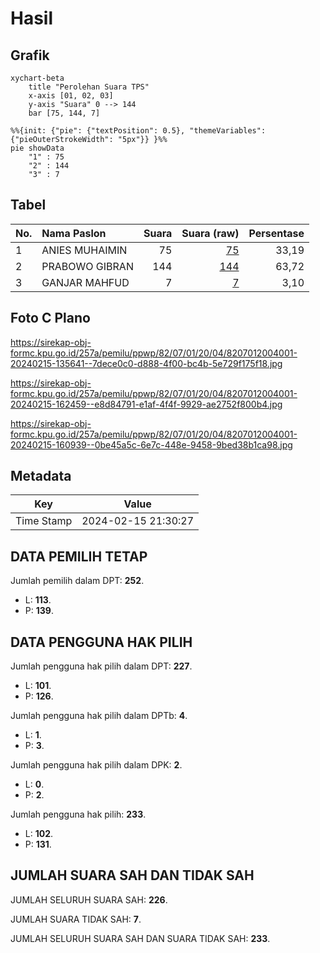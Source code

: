 # Hasil

## Grafik

```mermaid
xychart-beta
    title "Perolehan Suara TPS"
    x-axis [01, 02, 03]
    y-axis "Suara" 0 --> 144
    bar [75, 144, 7]
```

```mermaid
%%{init: {"pie": {"textPosition": 0.5}, "themeVariables": {"pieOuterStrokeWidth": "5px"}} }%%
pie showData
    "1" : 75
    "2" : 144
    "3" : 7
```

## Tabel

| No. | Nama Paslon    | Suara | Suara (raw) | Persentase |
|:--- |:-------------- | -----:| -----------:| ----------:|
| 1   | ANIES MUHAIMIN | 75    | [75][p-1]   | 33,19      |
| 2   | PRABOWO GIBRAN | 144   | [144][p-2]  | 63,72      |
| 3   | GANJAR MAHFUD  | 7     | [7][p-3]    | 3,10       |


[p-1]: https://github.com/gigit-pemilu/pemilu-2024-82-maluku-utara/blob/main/pilpres/hitung-suara/sub/82-maluku-utara/sub/07-pulau-morotai/sub/01-morotai-selatan/sub/2004-wawama/sub/001-tps/sub/paslon-1.txt
[p-2]: https://github.com/gigit-pemilu/pemilu-2024-82-maluku-utara/blob/main/pilpres/hitung-suara/sub/82-maluku-utara/sub/07-pulau-morotai/sub/01-morotai-selatan/sub/2004-wawama/sub/001-tps/sub/paslon-2.txt
[p-3]: https://github.com/gigit-pemilu/pemilu-2024-82-maluku-utara/blob/main/pilpres/hitung-suara/sub/82-maluku-utara/sub/07-pulau-morotai/sub/01-morotai-selatan/sub/2004-wawama/sub/001-tps/sub/paslon-3.txt

## Foto C Plano

https://sirekap-obj-formc.kpu.go.id/257a/pemilu/ppwp/82/07/01/20/04/8207012004001-20240215-135641--7dece0c0-d888-4f00-bc4b-5e729f175f18.jpg

https://sirekap-obj-formc.kpu.go.id/257a/pemilu/ppwp/82/07/01/20/04/8207012004001-20240215-162459--e8d84791-e1af-4f4f-9929-ae2752f800b4.jpg

https://sirekap-obj-formc.kpu.go.id/257a/pemilu/ppwp/82/07/01/20/04/8207012004001-20240215-160939--0be45a5c-6e7c-448e-9458-9bed38b1ca98.jpg


## Metadata

| Key        | Value               |
| ---------- | ------------------- |
| Time Stamp | 2024-02-15 21:30:27 |


## DATA PEMILIH TETAP

Jumlah pemilih dalam DPT: **252**.
 * L: **113**.
 * P: **139**.

## DATA PENGGUNA HAK PILIH

Jumlah pengguna hak pilih dalam DPT: **227**.
 * L: **101**.
 * P: **126**.

Jumlah pengguna hak pilih dalam DPTb: **4**.
 * L: **1**.
 * P: **3**.

Jumlah pengguna hak pilih dalam DPK: **2**.
 * L: **0**.
 * P: **2**.

Jumlah pengguna hak pilih: **233**.
 * L: **102**.
 * P: **131**.

## JUMLAH SUARA SAH DAN TIDAK SAH

JUMLAH SELURUH SUARA SAH: **226**.

JUMLAH SUARA TIDAK SAH: **7**.

JUMLAH SELURUH SUARA SAH DAN SUARA TIDAK SAH: **233**.


